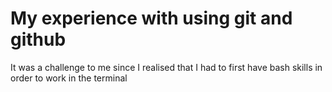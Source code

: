 <h1>My experience with using git and github</h1>
<p> It was a challenge to me since I realised that I had to first have bash skills in order to work in the terminal </p>